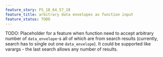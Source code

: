 ```yaml
---
feature_story: FS_18_64_57_18
feature_title: arbitrary data envelopes as function input
feature_status: TODO
---
```


TODO: Placeholder for a feature when function need to accept arbitrary number of `data_envelope`-s
      all of which are from search results (currently, search has to single out one `data_envelope`).
      It could be supported like varargs - the last search allows any number of results.
